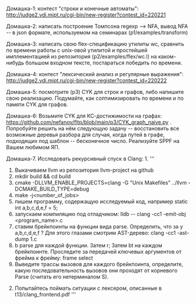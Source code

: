 Домашка-1: контест "строки и конечные автоматы": http://judge2.vdi.mipt.ru/cgi-bin/new-register?contest_id=220221

Домашка-2: написать построение Томпсона regexp --> NFA, вывод NFA -- в json формате, используемом на семинарах (p1/examples/transform)

Домашка-3: написать свою flex-спецификацию утилиты wc, сравнить по времени работы с unix-овой утилитой и простейшей имплементацией из репозитория (p2/examples/flex/wc.l) на каком-нибудь большом входном тексте, постараться победить по времени.

Домашка-4: контест "лексический анализ и регулярные выражения": http://judge2.vdi.mipt.ru/cgi-bin/new-register?contest_id=220222

Домашка-5: посмотрите (p3) CYK для строк и графов, либо напишите свою реализацию. Подумайте, как соптимизировать по времени и по памяти  CYK для графов.

Домашка-6: Возьмите CYK для КС-достижимости на графах: https://github.com/nefanov/fltp/blob/main/p3/CYK_graph_naive.py . Попробуйте решить на нём следующую задачу -- восстановить все возможные деревья разбора для случая, когда путей в графе, подходящих под шаблон -- бесконечное число. Реализуйте SPPF на Вашем любимом ЯП.

Домашка-7. Исследовать рекурсивный спуск в Clang:
1.
'''
1) Выкачиваем llvm из репозитория llvm-project на github
2) mkdir build && cd build
3) cmake -DLLVM_ENABLE_PROJECTS=clang -G "Unix Makefiles" ../llvm -DCMAKE_BUILD_TYPE=debug 
4) make -j<number_of_jobs>
5) пишем программу, содержащую исследуемый код, например static int a,b,c,d,e,f = 5;
6) запускаем компиляцию под отладчиком: lldb -- clang -cc1 -emit-obj <program_name>.c
7) ставим брейкпоинты на функции вида parse<Something>. Определить, что за <Something> у a,b,c,d,e,f ? Для этого глазами смотрим AST-дерево: clang -cc1 -ast-dump 1.c
8) b parse<Something> для каждой функции. Затем r; Затем bt на каждом брейкпоинте. Проследите за передачей ключевых аргументов от фрейма к фрейму: frame select <NumOfFrame>
9) Выведите трассы вызовов для каждого брейкпоинта, определите, какую последовательность вызовов они проходят от корневого Parse (считать его нетерминалом S).
  
2. Попытайтесь поймать ситуации с лексером, описанные в t13/clang_frontend.pdf
'''
